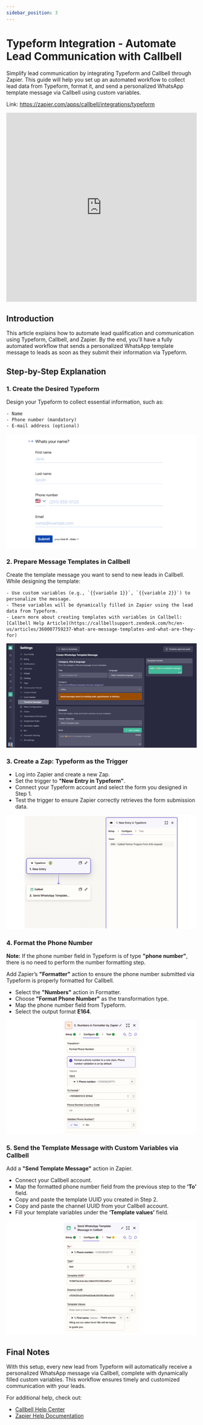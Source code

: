 ```yaml
---
sidebar_position: 3
---
```


# Typeform Integration - Automate Lead Communication with Callbell

Simplify lead communication by integrating Typeform and Callbell through Zapier. This guide will help you set up an automated workflow to collect lead data from Typeform, format it, and send a personalized WhatsApp template message via Callbell using custom variables.

Link: https://zapier.com/apps/callbell/integrations/typeform

<iframe width="100%" height="500" src="https://www.youtube.com/embed/dJYwrNcfSPI?si=esDxnGo5KQfuLgE7" title="Typeform Integration - Automate Lead Communication with Callbell" frameborder="0" allow="accelerometer; autoplay; clipboard-write; encrypted-media; gyroscope; picture-in-picture; web-share" referrerpolicy="strict-origin-when-cross-origin" allowfullscreen></iframe>

## Introduction

This article explains how to automate lead qualification and communication using Typeform, Callbell, and Zapier. By the end, you'll have a fully automated workflow that sends a personalized WhatsApp template message to leads as soon as they submit their information via Typeform.

## Step-by-Step Explanation

### 1. Create the Desired Typeform

Design your Typeform to collect essential information, such as:

    - Name
    - Phone number (mandatory)
    - E-mail address (optional)

![create_desired_typeform](../../assets/create_desired_typeform.png)

### 2. Prepare Message Templates in Callbell

Create the template message you want to send to new leads in Callbell. While designing the template:

    - Use custom variables (e.g., `{{variable 1}}`, `{{variable 2}}`) to personalize the message.
    - These variables will be dynamically filled in Zapier using the lead data from Typeform.
    - Learn more about creating templates with variables in Callbell: [Callbell Help Article](https://callbellsupport.zendesk.com/hc/en-us/articles/360007759237-What-are-message-templates-and-what-are-they-for)

![prepare_message_template](../../assets/prepare_message_template.png)

### 3. Create a Zap: Typeform as the Trigger

- Log into Zapier and create a new Zap.
- Set the trigger to **"New Entry in Typeform"**.
- Connect your Typeform account and select the form you designed in Step 1.
- Test the trigger to ensure Zapier correctly retrieves the form submission data.

![create_zap](../../assets/create_zap.png)

### 4. Format the Phone Number

**Note:** If the phone number field in Typeform is of type **"phone number"**, there is no need to perform the number formatting step.

Add Zapier’s **"Formatter"** action to ensure the phone number submitted via Typeform is properly formatted for Callbell.

- Select the **"Numbers"** action in Formatter.
- Choose **"Format Phone Number"** as the transformation type.
- Map the phone number field from Typeform.
- Select the output format **E164**.

![format_phone_number](../../assets/format_phone_number.png)

### 5. Send the Template Message with Custom Variables via Callbell

Add a **"Send Template Message"** action in Zapier.

- Connect your Callbell account.
- Map the formatted phone number field from the previous step to the **‘To’** field.
- Copy and paste the template UUID you created in Step 2.
- Copy and paste the channel UUID from your Callbell account.
- Fill your template variables under the **‘Template values’** field.

![send_template_message](../../assets/send_template_message.png)

## Final Notes

With this setup, every new lead from Typeform will automatically receive a personalized WhatsApp message via Callbell, complete with dynamically filled custom variables. This workflow ensures timely and customized communication with your leads.

For additional help, check out:

- [Callbell Help Center](https://callbellsupport.zendesk.com/hc/en-us)
- [Zapier Help Documentation](https://help.zapier.com/hc/en-us)
